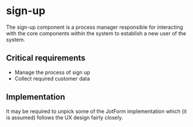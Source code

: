 # sign-up

The sign-up component is a process manager responsible for interacting with the core components within the system to establish a new user of the system.

## C​ritical requirements

* Manage the process of sign up
* Collect required customer data

## ​Implementation

It may be required to unpick some of the JotForm implementation which \(it is assumed\) follows the UX design fairly closely.

